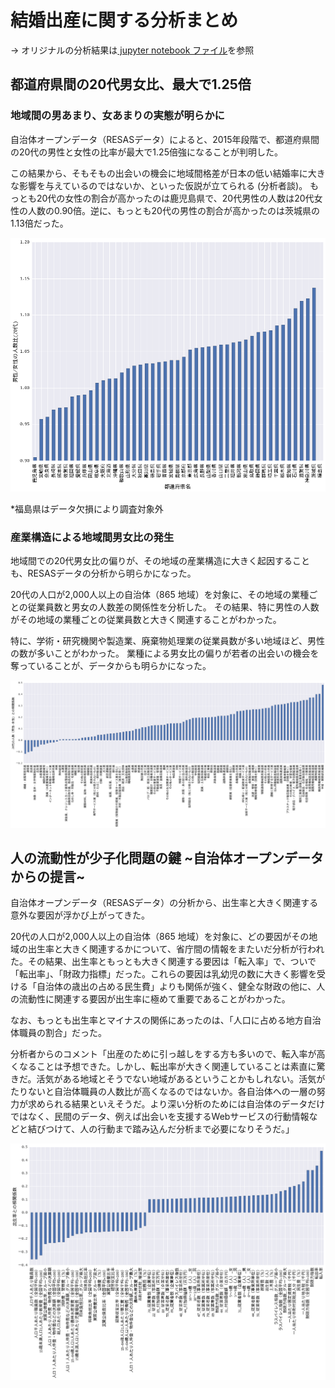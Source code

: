 # 結婚出産に関する分析まとめ

-> オリジナルの分析結果は<a href='分析もろもろ.ipynb' /> jupyter notebook ファイル</a>を参照

## 都道府県間の20代男女比、最大で1.25倍
### 地域間の男あまり、女あまりの実態が明らかに
自治体オープンデータ（RESASデータ）によると、2015年段階で、都道府県間の20代の男性と女性の比率が最大で1.25倍強になることが判明した。

この結果から、そもそもの出会いの機会に地域間格差が日本の低い結婚率に大きな影響を与えているのではないか、といった仮説が立てられる (分析者談)。
もっとも20代の女性の割合が高かったのは鹿児島県で、20代男性の人数は20代女性の人数の0.90倍。逆に、もっとも20代の男性の割合が高かったのは茨城県の1.13倍だった。

<img src='img/都道府県間男女比.png'>

*福島県はデータ欠損により調査対象外

### 産業構造による地域間男女比の発生
地域間での20代男女比の偏りが、その地域の産業構造に大きく起因することも、RESASデータの分析から明らかになった。

20代の人口が2,000人以上の自治体（865 地域）を対象に、その地域の業種ごとの従業員数と男女の人数差の関係性を分析した。
その結果、特に男性の人数がその地域の業種ごとの従業員数と大きく関連することがわかった。

特に、学術・研究機関や製造業、廃棄物処理業の従業員数が多い地域ほど、男性の数が多いことがわかった。
業種による男女比の偏りが若者の出会いの機会を奪っていることが、データからも明らかになった。

<img src='img/業種と男性数.png'>

## 人の流動性が少子化問題の鍵 ~自治体オープンデータからの提言~
自治体オープンデータ（RESASデータ）の分析から、出生率と大きく関連する意外な要因が浮かび上がってきた。

20代の人口が2,000人以上の自治体（865 地域）を対象に、どの要因がその地域の出生率と大きく関連するかについて、省庁間の情報をまたいだ分析が行われた。その結果、出生率ともっとも大きく関連する要因は「転入率」で、ついで「転出率」、「財政力指標」だった。これらの要因は乳幼児の数に大きく影響を受ける「自治体の歳出の占める民生費」よりも関係が強く、健全な財政の他に、人の流動性に関連する要因が出生率に極めて重要であることがわかった。

なお、もっとも出生率とマイナスの関係にあったのは、「人口に占める地方自治体職員の割合」だった。

分析者からのコメント「出産のために引っ越しをする方も多いので、転入率が高くなることは予想できた。しかし、転出率が大きく関連していることは素直に驚きだ。活気がある地域とそうでない地域があるということかもしれない。活気がたりないと自治体職員の人数比が高くなるのではないか。各自治体への一層の努力が求められる結果といえそうだ。より深い分析のためには自治体のデータだけではなく、民間のデータ、例えば出会いを支援するWebサービスの行動情報などと結びつけて、人の行動まで踏み込んだ分析まで必要になりそうだ。」

<img src ='img/出生率相関.png'>

